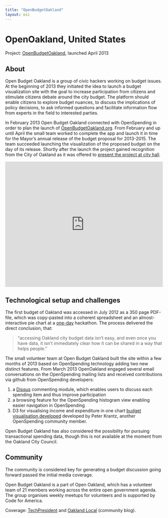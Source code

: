 ```yaml
---
title: "OpenBudgetOakland"
layout: osi
---
```


# OpenOakland, United States

<div class="well">Project: <a href="http://openbudgetoakland.org/">OpenBudgetOakland</a>, launched
April 2013</div>

## About

Open Budget Oakland is a group of civic hackers working on budget
issues. At the beginning of 2013 they initiated the idea
to launch a budget visualization site with the goal to increase
participation from citizens and stimulate citizens debate around the
city budget. The platform should enable citizens to explore budget
nuances, to discuss the implications of policy decisions, to ask informed questions and
facilitate information flow from experts in the field to interested parties.

In February 2013 Open Budget Oakland connected with OpenSpending in
order to plan the launch of [OpenBudgetOakland.org](http://openbudgetoakland.org/).
From February and up until April the small team worked to complete the
app and launch it in time for the Mayor’s annual release of the budget
proposal for 2013-2015. The team succeeded launching the visualization
of the proposed budget on the day of its release. Shortly after the
launch the project gained recognition from the City of Oakland as it was
offered to [present the project at city
hall](https://twitter.com/openbudgetOAK/status/329667951265472512/photo/1).

<iframe width='100%' height='400' src='http://openspending.org/oakland-adopted-budget-fy-2011-13-expenditures/embed?widget=treemap&state=%7B%22drilldowns%22%3A%5B%22department%22%2C%22unit%22%2C%22child-fund%22%5D%2C%22year%22%3A2012%2C%22cuts%22%3A%7B%7D%7D&width=700&height=400' frameborder='0'></iframe>

## Technological setup and challenges

The first budget of Oakland was accessed in July 2012 as a 350 page
PDF-file, which was copy-pasted into a coherent spreadsheet and an
almost-interactive pie chart at a
[one-day](http://codeforoakland.org/meet-our-2012-winning-apps) hackathon.
The process delivered the direct conclusion, that:
>“accessing Oakland city budget data isn’t easy, and even once you have data, it isn’t
> immediately clear how it can be shared in a way that helps people.”

The small volunteer team at Open Budget Oakland built the site within a
few months of 2013 based on OpenSpending technology adding two new
distinct features. From March 2013 OpenOakland engaged several email
conversations on the OpenSpending mailing lists and received
contributions via github from OpenSpending developers:

1.  a [Disqus](http://disqus.com/) commenting module, which enables
    users to discuss each spending item and thus improve participation
2.  a browsing feature for the OpenSpending histogram view enabling
    easier navigation in OpenSpending
3.  D3 for visualising income and expenditure in one
    chart [budget visualisation
    developed](http://www.peterkrantz.com/2012/data-visualization-tools/) developed
    by Peter Krantz, another OpenSpending community member.

Open Budget Oakland has also considered the possibility for pursuing
transactional spending data, though this is not available at the moment
from the Oakland City Council.

## Community

The community is considered key for generating a budget discussion going
forward passed the initial media coverage.

Open Budget Oakland is a part of Open Oakland, which has a volunteer
team of 21 members working across the entire open government agenda. The
group organises weekly meetups for volunteers and is supported by Code
for America.

Coverage: [TechPresident](http://techpresident.com/news/23749/oakland-gets-new-data-visualization-site-its-budget) and
[Oakland Local](http://oaklandlocal.com/article/open-oakland-opening-oakland%E2%80%99s-budget-community-voices) (community
blog).
